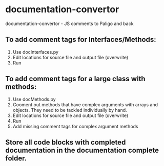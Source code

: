 # documentation-convertor #
documentation-convertor - JS comments to Paligo and back

## To add comment tags for Interfaces/Methods: ##
1. Use docInterfaces.py
2. Edit locations for source file and output file (overwrite)
3. Run

## To add comment tags for a large class with methods: ##
1. Use docMethods.py
2. Cooment out methods that have complex arguments with arrays and objects. They need to be tackled individually by hand.
3. Edit locations for source file and output file (overwrite)
4. Run
5. Add missing comment tags for complex argument methods

## Store all code blocks with completed documentation in the documentation complete folder. ##
